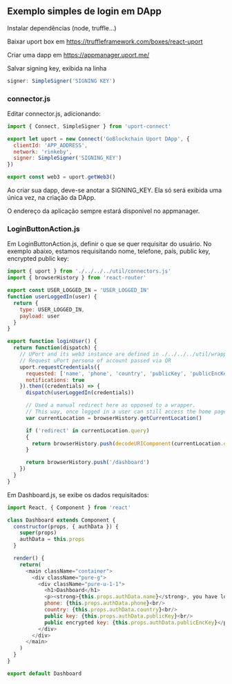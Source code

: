 ## Exemplo simples de login em DApp

Instalar dependências (node, truffle...)

Baixar uport box em https://truffleframework.com/boxes/react-uport

Criar uma dapp em https://appmanager.uport.me/

Salvar signing key, exibida na linha
```javascript
signer: SimpleSigner('SIGNING KEY')
```

### connector.js

Editar connector.js, adicionando:

```javascript
import { Connect, SimpleSigner } from 'uport-connect'

export let uport = new Connect('GoBlockchain Uport DApp', {
  clientId: 'APP_ADDRESS',
  network: 'rinkeby',
  signer: SimpleSigner('SIGNING_KEY')
})

export const web3 = uport.getWeb3()
```

Ao criar sua dapp, deve-se anotar a SIGNING_KEY. Ela só será exibida uma única vez, na criação da DApp.

O endereço da aplicação sempre estará disponível no appmanager.


### LoginButtonAction.js

Em LoginButtonAction.js, definir o que se quer requisitar do usuário.
No exemplo abaixo, estamos requisitando nome, telefone, país, public key, encrypted public key:

```javascript
import { uport } from './../../../util/connectors.js'
import { browserHistory } from 'react-router'

export const USER_LOGGED_IN = 'USER_LOGGED_IN'
function userLoggedIn(user) {
  return {
    type: USER_LOGGED_IN,
    payload: user
  }
}

export function loginUser() {
  return function(dispatch) {
    // UPort and its web3 instance are defined in ./../../../util/wrappers.
    // Request uPort persona of account passed via QR
    uport.requestCredentials({
      requested: ['name', 'phone', 'country', 'publicKey', 'publicEncKey'],
      notifications: true
    }).then((credentials) => {
      dispatch(userLoggedIn(credentials))

      // Used a manual redirect here as opposed to a wrapper.
      // This way, once logged in a user can still access the home page.
      var currentLocation = browserHistory.getCurrentLocation()

      if ('redirect' in currentLocation.query)
      {
        return browserHistory.push(decodeURIComponent(currentLocation.query.redirect))
      }

      return browserHistory.push('/dashboard')
    })
  }
}
```

Em Dashboard.js, se exibe os dados requisitados:
```javascript
import React, { Component } from 'react'

class Dashboard extends Component {
  constructor(props, { authData }) {
    super(props)
    authData = this.props
  }

  render() {
    return(
      <main className="container">
        <div className="pure-g">
          <div className="pure-u-1-1">
            <h1>Dashboard</h1>
            <p><strong>{this.props.authData.name}</strong>, you have logged in with UPort. Your data:<br/>
            phone: {this.props.authData.phone}<br/>
            country: {this.props.authData.country}<br/>
            public key: {this.props.authData.publicKey}<br/>
            public encrypted key: {this.props.authData.publicEncKey}</p>
          </div>
        </div>
      </main>
    )
  }
}

export default Dashboard
```
